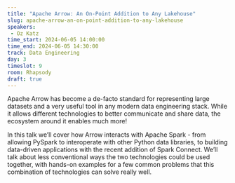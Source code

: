 ```yaml
---
title: "Apache Arrow: An On-Point Addition to Any Lakehouse"
slug: apache-arrow-an-on-point-addition-to-any-lakehouse
speakers:
 - Oz Katz
time_start: 2024-06-05 14:00:00
time_end: 2024-06-05 14:30:00
track: Data Engineering
day: 3
timeslot: 9
room: Rhapsody
draft: true
---
```


Apache Arrow has become a de-facto standard for representing large datasets and a very useful tool in any modern data engineering stack. While it allows different technologies to better communicate and share data, the ecosystem around it enables much more! 
 
In this talk we’ll cover how Arrow interacts with Apache Spark - from allowing PySpark to interoperate with other Python data libraries, to building data-driven applications with the recent addition of Spark Connect. We’ll talk about less conventional ways the two technologies could be used together, with hands-on examples for a few common problems that this combination of technologies can solve really well.
